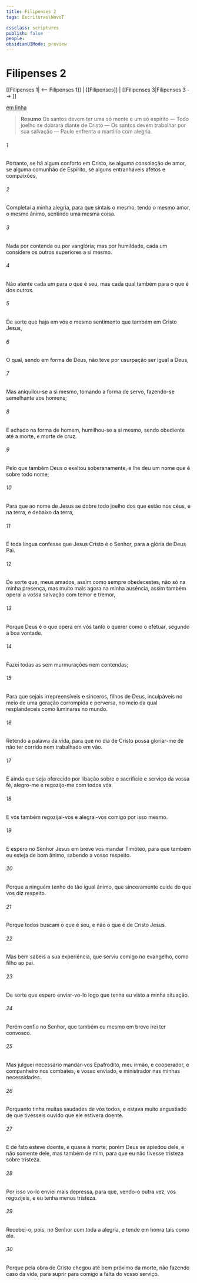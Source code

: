 ```yaml
---
title: Filipenses 2
tags: Escrituras\NovoT

cssclass: scriptures
publish: false
people:
obsidianUIMode: preview
---
```


# Filipenses 2
[[Filipenses 1| <-- Filipenses 1]] | [[Filipenses]] | [[Filipenses 3|Filipenses 3 --> ]]

[em linha](https://churchofjesuschrist.org/study/scriptures/nt/philip/2?lang=por)

> __Resumo__
Os santos devem ter uma só mente e um só espírito — Todo joelho se dobrará diante de Cristo — Os santos devem trabalhar por sua salvação — Paulo enfrenta o martírio com alegria.

###### 1 
Portanto, se há algum conforto em Cristo, se alguma consolação de amor, se alguma comunhão de Espírito, se alguns entranháveis afetos e compaixões,

###### 2 
Completai a minha alegria, para que sintais o mesmo, tendo o mesmo amor, o mesmo ânimo, sentindo uma mesma coisa.

###### 3 
Nada  por contenda ou por vanglória; mas por humildade, cada um considere os outros superiores a si mesmo.

###### 4 
Não atente cada um para o que é seu, mas cada qual também para o que é dos outros.

###### 5 
De sorte que haja em vós o mesmo sentimento que  também em Cristo Jesus,

###### 6 
O qual, sendo em forma de Deus, não teve por usurpação ser igual a Deus,

###### 7 
Mas aniquilou-se a si mesmo, tomando a forma de servo, fazendo-se semelhante aos homens;

###### 8 
E achado na forma de homem, humilhou-se a si mesmo, sendo obediente até a morte, e morte de cruz.

###### 9 
Pelo que também Deus o exaltou soberanamente, e lhe deu um nome que é sobre todo nome;

###### 10 
Para que ao nome de Jesus se dobre todo joelho dos que estão nos céus, e na terra, e debaixo da terra,

###### 11 
E toda língua confesse que Jesus Cristo é o Senhor, para a glória de Deus Pai.

###### 12 
De sorte que, meus amados, assim como sempre obedecestes, não só na minha presença, mas muito mais agora na minha ausência, assim também operai a vossa salvação com temor e tremor,

###### 13 
Porque Deus é o que opera em vós tanto o querer como o efetuar, segundo a  boa vontade.

###### 14 
Fazei todas as  sem murmurações nem contendas;

###### 15 
Para que sejais irrepreensíveis e sinceros, filhos de Deus, inculpáveis no meio de uma geração corrompida e perversa, no meio da qual resplandeceis como luminares no mundo.

###### 16 
Retendo a palavra da vida, para que no dia de Cristo possa gloriar-me de não ter corrido nem trabalhado em vão.

###### 17 
E ainda que seja oferecido por libação sobre o sacrifício e serviço da vossa fé, alegro-me e regozijo-me com todos vós.

###### 18 
E vós também regozijai-vos e alegrai-vos comigo por isso mesmo.

###### 19 
E espero no Senhor Jesus em breve vos mandar Timóteo, para que também eu esteja de bom ânimo, sabendo a vosso respeito.

###### 20 
Porque a ninguém tenho de tão igual ânimo, que sinceramente cuide do que vos diz respeito.

###### 21 
Porque todos buscam o que é seu, e não o que é de Cristo Jesus.

###### 22 
Mas bem sabeis a sua experiência, que serviu comigo no evangelho, como filho ao pai.

###### 23 
De sorte que espero enviar-vo-lo logo que tenha eu visto a minha situação.

###### 24 
Porém confio no Senhor, que também eu mesmo em breve irei ter convosco.

###### 25 
Mas julguei necessário mandar-vos Epafrodito, meu irmão, e cooperador, e companheiro nos combates, e vosso enviado, e ministrador nas minhas necessidades.

###### 26 
Porquanto tinha muitas saudades de vós todos, e estava muito angustiado de que tivésseis ouvido que ele estivera doente.

###### 27 
E de fato esteve doente, e quase à morte; porém Deus se apiedou dele, e não somente dele, mas também de mim, para que eu não tivesse tristeza sobre tristeza.

###### 28 
Por isso vo-lo enviei mais depressa, para que, vendo-o outra vez, vos regozijeis, e eu tenha menos tristeza.

###### 29 
Recebei-o, pois, no Senhor com toda a alegria, e tende em honra  tais como ele.

###### 30 
Porque pela obra de Cristo chegou até bem próximo da morte, não fazendo caso da vida, para suprir para comigo a falta do vosso serviço.

